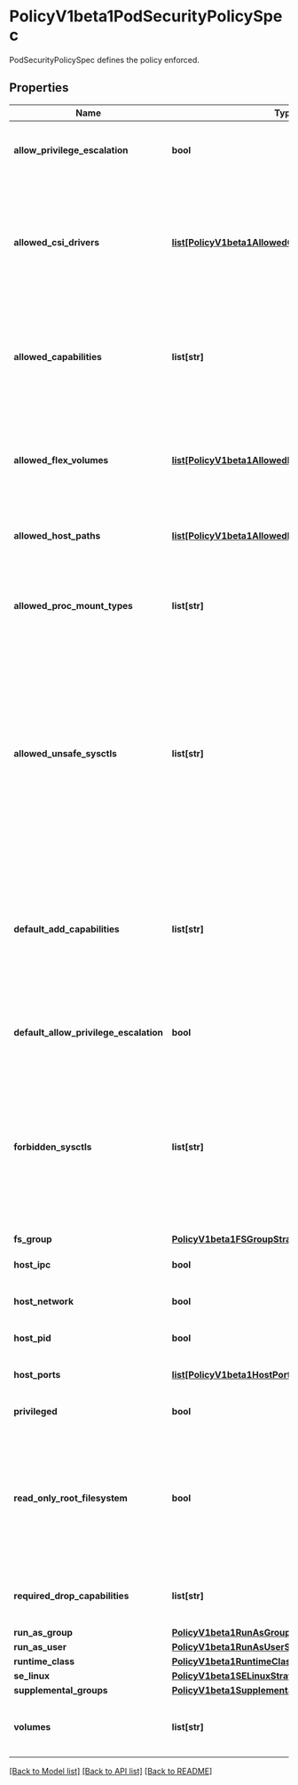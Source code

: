 # PolicyV1beta1PodSecurityPolicySpec

PodSecurityPolicySpec defines the policy enforced.
## Properties
Name | Type | Description | Notes
------------ | ------------- | ------------- | -------------
**allow_privilege_escalation** | **bool** | allowPrivilegeEscalation determines if a pod can request to allow privilege escalation. If unspecified, defaults to true. | [optional] 
**allowed_csi_drivers** | [**list[PolicyV1beta1AllowedCSIDriver]**](PolicyV1beta1AllowedCSIDriver.md) | AllowedCSIDrivers is a whitelist of inline CSI drivers that must be explicitly set to be embedded within a pod spec. An empty value indicates that any CSI driver can be used for inline ephemeral volumes. This is an alpha field, and is only honored if the API server enables the CSIInlineVolume feature gate. | [optional] 
**allowed_capabilities** | **list[str]** | allowedCapabilities is a list of capabilities that can be requested to add to the container. Capabilities in this field may be added at the pod author&#39;s discretion. You must not list a capability in both allowedCapabilities and requiredDropCapabilities. | [optional] 
**allowed_flex_volumes** | [**list[PolicyV1beta1AllowedFlexVolume]**](PolicyV1beta1AllowedFlexVolume.md) | allowedFlexVolumes is a whitelist of allowed Flexvolumes.  Empty or nil indicates that all Flexvolumes may be used.  This parameter is effective only when the usage of the Flexvolumes is allowed in the \&quot;volumes\&quot; field. | [optional] 
**allowed_host_paths** | [**list[PolicyV1beta1AllowedHostPath]**](PolicyV1beta1AllowedHostPath.md) | allowedHostPaths is a white list of allowed host paths. Empty indicates that all host paths may be used. | [optional] 
**allowed_proc_mount_types** | **list[str]** | AllowedProcMountTypes is a whitelist of allowed ProcMountTypes. Empty or nil indicates that only the DefaultProcMountType may be used. This requires the ProcMountType feature flag to be enabled. | [optional] 
**allowed_unsafe_sysctls** | **list[str]** | allowedUnsafeSysctls is a list of explicitly allowed unsafe sysctls, defaults to none. Each entry is either a plain sysctl name or ends in \&quot;*\&quot; in which case it is considered as a prefix of allowed sysctls. Single * means all unsafe sysctls are allowed. Kubelet has to whitelist all allowed unsafe sysctls explicitly to avoid rejection.  Examples: e.g. \&quot;foo/*\&quot; allows \&quot;foo/bar\&quot;, \&quot;foo/baz\&quot;, etc. e.g. \&quot;foo.*\&quot; allows \&quot;foo.bar\&quot;, \&quot;foo.baz\&quot;, etc. | [optional] 
**default_add_capabilities** | **list[str]** | defaultAddCapabilities is the default set of capabilities that will be added to the container unless the pod spec specifically drops the capability.  You may not list a capability in both defaultAddCapabilities and requiredDropCapabilities. Capabilities added here are implicitly allowed, and need not be included in the allowedCapabilities list. | [optional] 
**default_allow_privilege_escalation** | **bool** | defaultAllowPrivilegeEscalation controls the default setting for whether a process can gain more privileges than its parent process. | [optional] 
**forbidden_sysctls** | **list[str]** | forbiddenSysctls is a list of explicitly forbidden sysctls, defaults to none. Each entry is either a plain sysctl name or ends in \&quot;*\&quot; in which case it is considered as a prefix of forbidden sysctls. Single * means all sysctls are forbidden.  Examples: e.g. \&quot;foo/*\&quot; forbids \&quot;foo/bar\&quot;, \&quot;foo/baz\&quot;, etc. e.g. \&quot;foo.*\&quot; forbids \&quot;foo.bar\&quot;, \&quot;foo.baz\&quot;, etc. | [optional] 
**fs_group** | [**PolicyV1beta1FSGroupStrategyOptions**](PolicyV1beta1FSGroupStrategyOptions.md) |  | 
**host_ipc** | **bool** | hostIPC determines if the policy allows the use of HostIPC in the pod spec. | [optional] 
**host_network** | **bool** | hostNetwork determines if the policy allows the use of HostNetwork in the pod spec. | [optional] 
**host_pid** | **bool** | hostPID determines if the policy allows the use of HostPID in the pod spec. | [optional] 
**host_ports** | [**list[PolicyV1beta1HostPortRange]**](PolicyV1beta1HostPortRange.md) | hostPorts determines which host port ranges are allowed to be exposed. | [optional] 
**privileged** | **bool** | privileged determines if a pod can request to be run as privileged. | [optional] 
**read_only_root_filesystem** | **bool** | readOnlyRootFilesystem when set to true will force containers to run with a read only root file system.  If the container specifically requests to run with a non-read only root file system the PSP should deny the pod. If set to false the container may run with a read only root file system if it wishes but it will not be forced to. | [optional] 
**required_drop_capabilities** | **list[str]** | requiredDropCapabilities are the capabilities that will be dropped from the container.  These are required to be dropped and cannot be added. | [optional] 
**run_as_group** | [**PolicyV1beta1RunAsGroupStrategyOptions**](PolicyV1beta1RunAsGroupStrategyOptions.md) |  | [optional] 
**run_as_user** | [**PolicyV1beta1RunAsUserStrategyOptions**](PolicyV1beta1RunAsUserStrategyOptions.md) |  | 
**runtime_class** | [**PolicyV1beta1RuntimeClassStrategyOptions**](PolicyV1beta1RuntimeClassStrategyOptions.md) |  | [optional] 
**se_linux** | [**PolicyV1beta1SELinuxStrategyOptions**](PolicyV1beta1SELinuxStrategyOptions.md) |  | 
**supplemental_groups** | [**PolicyV1beta1SupplementalGroupsStrategyOptions**](PolicyV1beta1SupplementalGroupsStrategyOptions.md) |  | 
**volumes** | **list[str]** | volumes is a white list of allowed volume plugins. Empty indicates that no volumes may be used. To allow all volumes you may use &#39;*&#39;. | [optional] 

[[Back to Model list]](../README.md#documentation-for-models) [[Back to API list]](../README.md#documentation-for-api-endpoints) [[Back to README]](../README.md)


